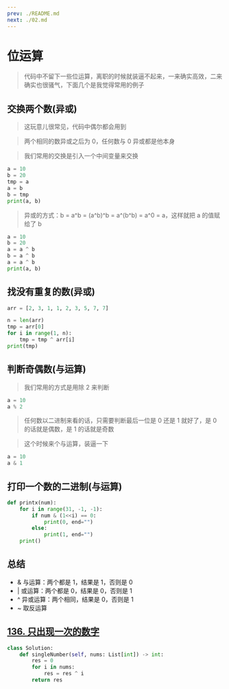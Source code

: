 ```yaml
---
prev: ./README.md
next: ./02.md
---
```


# 位运算

> 代码中不留下一些位运算，离职的时候就装逼不起来，一来确实高效，二来确实也很骚气，下面几个是我觉得常用的例子

## 交换两个数(异或)

> 这玩意儿很常见，代码中偶尔都会用到

> 两个相同的数异或之后为 0，任何数与 0 异或都是他本身

> 我们常用的交换是引入一个中间变量来交换

```py
a = 10
b = 20
tmp = a
a = b
b = tmp
print(a, b)
```

> 异或的方式：b = a^b = (a^b)^b = a^(b^b) = a^0 = a，这样就把 a 的值赋给了 b

```py
a = 10
b = 20
a = a ^ b
b = a ^ b
a = a ^ b
print(a, b)
```

## 找没有重复的数(异或)

```py
arr = [2, 3, 1, 1, 2, 3, 5, 7, 7]

n = len(arr)
tmp = arr[0]
for i in range(1, n):
    tmp = tmp ^ arr[i]
print(tmp)
```

## 判断奇偶数(与运算)

> 我们常用的方式是用除 2 来判断

```py
a = 10
a % 2
```

> 任何数以二进制来看的话，只需要判断最后一位是 0 还是 1 就好了，是 0 的话就是偶数，是 1 的话就是奇数

> 这个时候来个与运算，装逼一下

```py
a = 10
a & 1
```

## 打印一个数的二进制(与运算)

```py
def printx(num):
    for i in range(31, -1, -1):
        if num & (1<<i) == 0:
            print(0, end="")
        else:
            print(1, end="")
    print()
```

## 总结

- & 与运算：两个都是 1，结果是 1，否则是 0
- | 或运算：两个都是 0，结果是 0，否则是 1
- ^ 异或运算：两个相同，结果是 0，否则是 1
- ~ 取反运算

## [136. 只出现一次的数字](https://leetcode.cn/problems/single-number/)

```py
class Solution:
    def singleNumber(self, nums: List[int]) -> int:
        res = 0
        for i in nums:
            res = res ^ i
        return res
```
